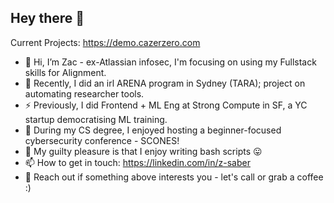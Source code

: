 ## Hey there 👋

<!--
**zazer0/zazer0** is a ✨ _special_ ✨ repository because its `README.md` (this file) appears on your GitHub profile.

Here are some ideas to get you started:

- 🔭 I’m currently working on ...
- 🌱 I’m currently learning ...
- 👯 I’m looking to collaborate on ...
- 🤔 I’m looking for help with ...
- 💬 Ask me about ...
- 📫 How to reach me: ...
- 😄 Pronouns: ...
- ⚡ Fun fact: ...
-->
Current Projects: https://demo.cazerzero.com

- 🚀 Hi, I’m Zac - ex-Atlassian infosec, I'm focusing on using my Fullstack skills for Alignment.
- 🌱 Recently, I did an irl ARENA program in Sydney (TARA); project on automating researcher tools.
- ⚡️ Previously, I did Frontend + ML Eng at Strong Compute in SF, a YC startup democratising ML training.
- 🍰 During my CS degree, I enjoyed hosting a beginner-focused cybersecurity conference - SCONES!
- 🚩 My guilty pleasure is that I enjoy writing bash scripts 😛
- 📫 How to get in touch: https://linkedin.com/in/z-saber
- 🤗 Reach out if something above interests you - let's call or grab a coffee :)
